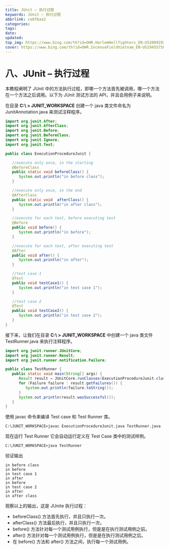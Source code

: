 ```yaml
---
title: JUnit – 执行过程
keywords: JUnit – 执行过程
abbrlink: ce6fbaa2
categories: 
tags: 
date: 
updated: 
top_img: https://www.bing.com/th?id=OHR.HarlemHellfighters_EN-US2009292254_UHD.jpg
cover: https://www.bing.com/th?id=OHR.IncenseFieldVietnam_EN-US1945575858_UHD.jpg
---
```

# 八、JUnit – 执行过程

本教程阐明了 JUnit 中的方法执行过程，即哪一个方法首先被调用，哪一个方法在一个方法之后调用。以下为 JUnit 测试方法的 API，并且会用例子来说明。

在目录 **C:\ > JUNIT_WORKSPACE** 创建一个 java 类文件命名为 JunitAnnotation.java 来测试注释程序。

```java
import org.junit.After;
import org.junit.AfterClass;
import org.junit.Before;
import org.junit.BeforeClass;
import org.junit.Ignore;
import org.junit.Test;

public class ExecutionProcedureJunit {

   //execute only once, in the starting 
   @BeforeClass
   public static void beforeClass() {
      System.out.println("in before class");
   }

   //execute only once, in the end
   @AfterClass
   public static void  afterClass() {
      System.out.println("in after class");
   }

   //execute for each test, before executing test
   @Before
   public void before() {
      System.out.println("in before");
   }

   //execute for each test, after executing test
   @After
   public void after() {
      System.out.println("in after");
   }

   //test case 1
   @Test
   public void testCase1() {
      System.out.println("in test case 1");
   }

   //test case 2
   @Test
   public void testCase2() {
      System.out.println("in test case 2");
   }
}
```

接下来，让我们在目录 **C:\ > JUNIT_WORKSPACE** 中创建一个 java 类文件 TestRunner.java 来执行注释程序。

```java
import org.junit.runner.JUnitCore;
import org.junit.runner.Result;
import org.junit.runner.notification.Failure;

public class TestRunner {
   public static void main(String[] args) {
      Result result = JUnitCore.runClasses(ExecutionProcedureJunit.class);
      for (Failure failure : result.getFailures()) {
         System.out.println(failure.toString());
      }
      System.out.println(result.wasSuccessful());
   }
} 
```

使用 javac 命令来编译 Test case 和 Test Runner 类。

```
C:\JUNIT_WORKSPACE>javac ExecutionProcedureJunit.java TestRunner.java
```

现在运行 Test Runner 它会自动运行定义在 Test Case 类中的测试样例。

```
C:\JUNIT_WORKSPACE>java TestRunner
```

验证输出

```
in before class
in before
in test case 1
in after
in before
in test case 2
in after
in after class
```

观察以上的输出，这是 JUnite 执行过程：

- beforeClass() 方法首先执行，并且只执行一次。
- afterClass() 方法最后执行，并且只执行一次。
- before() 方法针对每一个测试用例执行，但是是在执行测试用例之前。
- after() 方法针对每一个测试用例执行，但是是在执行测试用例之后。
- 在 before() 方法和 after() 方法之间，执行每一个测试用例。